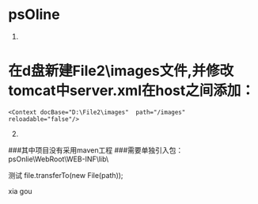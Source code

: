 # psOline
1.
# 在d盘新建File2\images文件,并修改tomcat中server.xml在host之间添加：
```
<Context docBase="D:\File2\images"  path="/images" reloadable="false"/>
```
2.
###其中项目没有采用maven工程
###需要单独引入包：psOnlie\WebRoot\WEB-INF\lib\

测试
file.transferTo(new File(path));

xia gou
